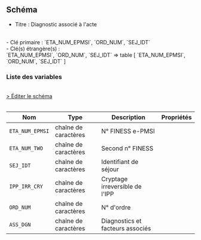 ## Schéma

- Titre : Diagnostic associé à l'acte
<br />
- Clé primaire : `ETA_NUM_EPMSI`, `ORD_NUM`, `SEJ_IDT`
<br />
- Clé(s) étrangère(s) : <br />
`ETA_NUM_EPMSI`, `ORD_NUM`, `SEJ_IDT` => table <PreviewPage text="T_RIPaaR3A" link="/tables/T_RIPaaR3A" /> [ `ETA_NUM_EPMSI`, `ORD_NUM`, `SEJ_IDT` ]<br />

### Liste des variables
<br />
<div>
    <a href="https://gitlab.com/healthdatahub/schema-snds/edit/master/schemas/PMSI/PMSI%20RIM-P/T_RIPaaR3AD.json"  
    arget="_blank" rel="noopener noreferrer">> Éditer le schéma</a>
    <OutboundLink />
</div>
<br />

Nom|Type|Description|Propriétés
-|-|-|-
`ETA_NUM_EPMSI`|chaîne de caractères|N° FINESS e-PMSI||
`ETA_NUM_TWO`|chaîne de caractères|Second n° FINESS||
`SEJ_IDT`|chaîne de caractères|Identifiant de séjour||
`IPP_IRR_CRY`|chaîne de caractères|Cryptage irreversible de l&#x27;IPP||
`ORD_NUM`|chaîne de caractères|N° d&#x27;ordre||
`ASS_DGN`|chaîne de caractères|Diagnostics et facteurs associés||

